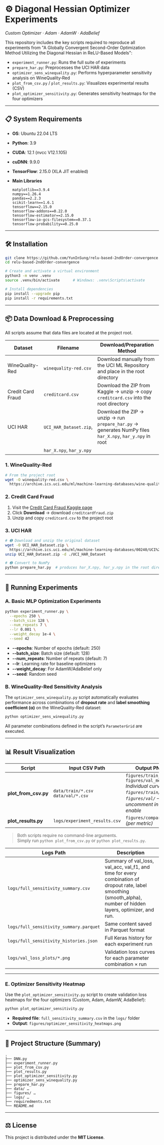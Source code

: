 # ⚙️ Diagonal Hessian Optimizer Experiments

*Custom Optimizer · Adam · AdamW · AdaBelief*

This repository includes the key scripts required to reproduce all experiments from "A Globally Convergent Second-Order Optimization Method Utilizing the Diagonal Hessian in ReLU-Based Models":

* `experiment_runner.py`: Runs the full suite of experiments
* `prepare_har.py`: Preprocesses the UCI HAR data
* `optimizer_sens_winequality.py`: Performs hyperparameter sensitivity analysis on WineQuality‑Red
* `plot_from_csv.py` / `plot_results.py`: Visualizes experimental results (CSV)
* `plot_optimizer_sensitivity.py`: Generates sensitivity heatmaps for the four optimizers

---

## 📋 System Requirements

* **OS**: Ubuntu 22.04 LTS
* **Python**: 3.9
* **CUDA**: 12.1 (nvcc V12.1.105)
* **cuDNN**: 9.9.0
* **TensorFlow**: 2.15.0 (XLA JIT enabled)
* **Main Libraries**

  ```text
  matplotlib==3.9.4
  numpy==1.26.4
  pandas==2.2.3
  scikit-learn==1.6.1
  tensorflow==2.15.0
  tensorflow-addons==0.22.0
  tensorflow-estimator==2.15.0
  tensorflow-io-gcs-filesystem==0.37.1
  tensorflow-probability==0.25.0
  ```

---

## 🛠 Installation

```bash
git clone https://github.com/YunInSung/relu-based-2ndOrder-convergence.git
cd relu-based-2ndOrder-convergence

# Create and activate a virtual environment
python3 -m venv .venv
source .venv/bin/activate      # Windows: .venv\Scripts\activate

# Install dependencies
pip install --upgrade pip
pip install -r requirements.txt
```

---

## 📦 Data Download & Preprocessing

All scripts assume that data files are located at the project root.

| Dataset           | Filename                 | Download/Preparation Method                                                                              |
| ----------------- | ------------------------ | -------------------------------------------------------------------------------------------------------- |
| WineQuality-Red   | `winequality-red.csv`    | Download manually from the UCI ML Repository and place in the root directory                             |
| Credit Card Fraud | `creditcard.csv`         | Download the ZIP from Kaggle → unzip → copy `creditcard.csv` into the root directory                     |
| UCI HAR           | `UCI_HAR_Dataset.zip`,   | Download the ZIP → unzip → run `prepare_har.py` → generates NumPy files `har_X.npy`, `har_y.npy` in root |
|                   | `har_X.npy`, `har_y.npy` |                                                                                                          |

### 1. WineQuality-Red

```bash
# From the project root
wget -O winequality-red.csv \
  https://archive.ics.uci.edu/ml/machine-learning-databases/wine-quality/winequality-red.csv
```

### 2. Credit Card Fraud

1. Visit the [Credit Card Fraud Kaggle page](https://www.kaggle.com/datasets/mlg-ulb/creditcardfraud)
2. Click **Download** → download `creditcardfraud.zip`
3. Unzip and copy `creditcard.csv` to the project root

### 3. UCI HAR

```bash
# ➊ Download and unzip the original dataset
wget -O UCI_HAR_Dataset.zip \
  https://archive.ics.uci.edu/ml/machine-learning-databases/00240/UCI%20HAR%20Dataset.zip
unzip UCI_HAR_Dataset.zip -d ./UCI_HAR_Dataset

# ➋ Convert to NumPy
python prepare_har.py  # produces har_X.npy, har_y.npy in the root directory
```

---

## 🚀 Running Experiments

### A. Basic MLP Optimization Experiments

```bash
python experiment_runner.py \
  --epochs 250 \
  --batch_size 128 \
  --num_repeats 7 \
  --lr 0.001 \
  --weight_decay 1e-4 \
  --seed 42
```

* **--epochs**: Number of epochs (default: 250)
* **--batch\_size**: Batch size (default: 128)
* **--num\_repeats**: Number of repeats (default: 7)
* **--lr**: Learning rate for baseline optimizers
* **--weight\_decay**: For AdamW/AdaBelief only
* **--seed**: Random seed

### B. WineQuality-Red Sensitivity Analysis

The `optimizer_sens_winequality.py` script automatically evaluates performance across combinations of **dropout rate** and **label smoothing coefficient (α)** on the WineQuality-Red dataset:

```bash
python optimizer_sens_winequality.py
```

All parameter combinations defined in the script’s `ParameterGrid` are executed.

---

## 📊 Result Visualization

| Script                 | Input CSV Path                          | Output PNG Path                                                                                                                                   |
| ---------------------- | --------------------------------------- | ------------------------------------------------------------------------------------------------------------------------------------------------- |
| **plot\_from\_csv.py** | `data/train/*.csv` <br>`data/val/*.csv` | `figures/train_mean/*.png` <br>`figures/val_mean/*.png` <br>*Individual curves: `figures/train/`, `figures/val/` — uncomment in script to enable* |
| **plot\_results.py**   | `logs/experiment_results.csv`           | `figures/comparison_*.png` *(per metric)*                                                                                                         |

> Both scripts require no command-line arguments.<br>Simply run `python plot_from_csv.py` or `python plot_results.py`.

| Logs Path                               | Description                                                                                                                                           |
| --------------------------------------- | ----------------------------------------------------------------------------------------------------------------------------------------------------- |
| `logs/full_sensitivity_summary.csv`     | Summary of val_loss, val_acc, val_f1, and time for every combination of dropout rate, label smoothing (smooth_alpha), number of hidden layers, optimizer, and run. |
| `logs/full_sensitivity_summary.parquet` | Same content saved in Parquet format                                                                                                                  |
| `logs/full_sensitivity_histories.json`  | Full Keras history for each experiment run                                                                                                            |
| `logs/val_loss_plots/*.png`             | Validation loss curves for each parameter combination × run                                                                                           |

---

### E. Optimizer Sensitivity Heatmap

Use the `plot_optimizer_sensitivity.py` script to create validation loss heatmaps for the four optimizers (Custom, Adam, AdamW, AdaBelief):

```bash
python plot_optimizer_sensitivity.py
```

* **Required file**: `full_sensitivity_summary.csv` in the `logs/` folder
* **Output**: `figures/optimizer_sensitivity_heatmaps.png`

---

## 📂 Project Structure (Summary)

```
.
├── DNN.py
├── experiment_runner.py
├── plot_from_csv.py
├── plot_results.py
├── plot_optimizer_sensitivity.py
├── optimizer_sens_winequality.py
├── prepare_har.py
├── data/ …
├── figures/ …
├── logs/ …
├── requiredments.txt
└── README.md
```

---

## ⚖️ License

This project is distributed under the **MIT License**.
